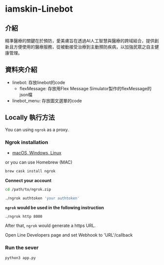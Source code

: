 # iamskin-Linebot

## 介紹
精準醫療的關鍵在於預防，愛美膚旨在透過AI人工智慧與醫療的跨域結合，提供創新且方便使用的醫療服務，從被動接受治療到主動預防疾病，以加強民眾之自主健康管理。

## 資料夾介紹
* linebot: 存放linebot的code
    * flexMessage: 存放用Flex Message Simulator製作的flexMessage的json檔
* linebot_menu: 存放圖文選單的code


## Locally 執行方法
You can using `ngrok` as a proxy.

### Ngrok installation
* [ macOS, Windows, Linux](https://ngrok.com/download)

or you can use Homebrew (MAC)
```sh
brew cask install ngrok
```

**Connect your account**
```sh
cd /path/to/ngrok.zip

./ngrok authtoken 'your authtoken'
```


**`ngrok` would be used in the following instruction**

```sh
./ngrok http 8000
```

After that, `ngrok` would generate a https URL.

Open Line Developers page and set Webhook to 'URL'/callback 

### Run the sever

```sh
python3 app.py
```
